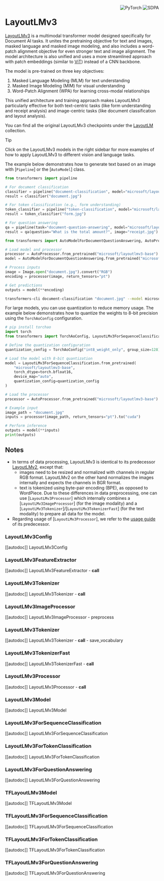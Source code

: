 <!--Copyright 2025 The HuggingFace Team. All rights reserved.

Licensed under the Apache License, Version 2.0 (the "License"); you may not use this file except in compliance with
the License. You may obtain a copy of the License at

http://www.apache.org/licenses/LICENSE-2.0

Unless required by applicable law or agreed to in writing, software distributed under the License is distributed on
an "AS IS" BASIS, WITHOUT WARRANTIES OR CONDITIONS OF ANY KIND, either express or implied. See the License for the
specific language governing permissions and limitations under the License.

⚠️ Note that this file is in Markdown but contain specific syntax for our doc-builder (similar to MDX) that may not be
rendered properly in your Markdown viewer.

-->

<div style="float: right;">
    <div class="flex flex-wrap space-x-1">
        <img alt="PyTorch" src="https://img.shields.io/badge/PyTorch-DE3412?style=flat&logo=pytorch&logoColor=white">
        <img alt="SDPA" src="https://img.shields.io/badge/SDPA-DE3412?style=flat&logo=pytorch&logoColor=white">
    </div>
</div>

# LayoutLMv3

[LayoutLMv3](https://huggingface.co/papers/2204.08387) is a multimodal transformer model designed specifically for Document AI tasks. It unites the pretraining objective for text and images, masked language and masked image modeling, and also includes a word-patch alignment objective for even stronger text and image alignment. The model architecture is also unified and uses a more streamlined approach with patch embeddings (similar to [ViT](./vit)) instead of a CNN backbone.

The model is pre-trained on three key objectives:
1. Masked Language Modeling (MLM) for text understanding
2. Masked Image Modeling (MIM) for visual understanding
3. Word-Patch Alignment (WPA) for learning cross-modal relationships

This unified architecture and training approach makes LayoutLMv3 particularly effective for both text-centric tasks (like form understanding and receipt analysis) and image-centric tasks (like document classification and layout analysis).

You can find all the original LayoutLMv3 checkpoints under the [LayoutLM](https://huggingface.co/collections/microsoft/layoutlm-6564539601de72cb631d0902) collection.  


> [!TIP]
> Click on the LayoutLMv3 models in the right sidebar for more examples of how to apply LayoutLMv3 to different vision and language tasks.

The example below demonstrates how to generate text based on an image with [`Pipeline`] or the [`AutoModel`] class.

<hfoptions id="usage">
<hfoption id="Pipeline">

```py
from transformers import pipeline

# For document classification
classifier = pipeline("document-classification", model="microsoft/layoutlmv3-base")
result = classifier("document.jpg")

# For token classification (e.g., form understanding)
token_classifier = pipeline("token-classification", model="microsoft/layoutlmv3-base")
result = token_classifier("form.jpg")

# For question answering
qa = pipeline(task="document-question-answering", model="microsoft/layoutlmv3-base", torch_dtype=torch.bfloat16, device=0)  
result = qa(question="What is the total amount?", image="receipt.jpg")
```

</hfoption>
<hfoption id="AutoModel">

```py
from transformers import AutoModelForDocumentQuestionAnswering, AutoProcessor

# Load model and processor
processor = AutoProcessor.from_pretrained("microsoft/layoutlmv3-base")
model = AutoModelForDocumentQuestionAnswering.from_pretrained("microsoft/layoutlmv3-base")

# Process inputs
image = Image.open("document.jpg").convert("RGB")
encoding = processor(image, return_tensors="pt")

# Get predictions
outputs = model(**encoding)
```

</hfoption>
<hfoption id="transformers-cli">

```bash
transformers-cli document-classification "document.jpg" --model microsoft/layoutlmv3-base
```

</hfoption>
</hfoptions>

For large models, you can use quantization to reduce memory usage. The example below demonstrates how to quantize the weights to 8-bit precision using the `TorchAoConfig` configuration.

```python
# pip install torchao
import torch
from transformers import TorchAoConfig, LayoutLMv3ForSequenceClassification, AutoProcessor

# Define the quantization configuration
quantization_config = TorchAoConfig("int8_weight_only", group_size=128)

# Load the model with 8-bit quantization
model = LayoutLMv3ForSequenceClassification.from_pretrained(
    "microsoft/layoutlmv3-base",
    torch_dtype=torch.bfloat16,
    device_map="auto",
    quantization_config=quantization_config
)

# Load the processor
processor = AutoProcessor.from_pretrained("microsoft/layoutlmv3-base")

# Example input
image_path = "document.jpg"
inputs = processor(image_path, return_tensors="pt").to("cuda")

# Perform inference
outputs = model(**inputs)
print(outputs)
```

## Notes

- In terms of data processing, LayoutLMv3 is identical to its predecessor [LayoutLMv2](layoutlmv2), except that:
    - images need to be resized and normalized with channels in regular RGB format. LayoutLMv2 on the other hand normalizes the images internally and expects the channels in BGR format.
    - text is tokenized using byte-pair encoding (BPE), as opposed to WordPiece.
  Due to these differences in data preprocessing, one can use [`LayoutLMv3Processor`] which internally combines a [`LayoutLMv3ImageProcessor`] (for the image modality) and a [`LayoutLMv3Tokenizer`]/[`LayoutLMv3TokenizerFast`] (for the text modality) to prepare all data for the model.
- Regarding usage of [`LayoutLMv3Processor`], we refer to the [usage guide](layoutlmv2#usage-layoutlmv2processor) of its predecessor.


### LayoutLMv3Config

[[autodoc]] LayoutLMv3Config

### LayoutLMv3FeatureExtractor

[[autodoc]] LayoutLMv3FeatureExtractor
    - __call__

### LayoutLMv3Tokenizer

[[autodoc]] LayoutLMv3Tokenizer
    - __call__

### LayoutLMv3ImageProcessor

[[autodoc]] LayoutLMv3ImageProcessor
    - preprocess

### LayoutLMv3Tokenizer

[[autodoc]] LayoutLMv3Tokenizer
    - __call__
    - save_vocabulary

### LayoutLMv3TokenizerFast

[[autodoc]] LayoutLMv3TokenizerFast
    - __call__

### LayoutLMv3Processor

[[autodoc]] LayoutLMv3Processor
    - __call__

### LayoutLMv3Model

[[autodoc]] LayoutLMv3Model

### LayoutLMv3ForSequenceClassification

[[autodoc]] LayoutLMv3ForSequenceClassification

### LayoutLMv3ForTokenClassification

[[autodoc]] LayoutLMv3ForTokenClassification

### LayoutLMv3ForQuestionAnswering

[[autodoc]] LayoutLMv3ForQuestionAnswering

### TFLayoutLMv3Model

[[autodoc]] TFLayoutLMv3Model

### TFLayoutLMv3ForSequenceClassification

[[autodoc]] TFLayoutLMv3ForSequenceClassification

### TFLayoutLMv3ForTokenClassification

[[autodoc]] TFLayoutLMv3ForTokenClassification

### TFLayoutLMv3ForQuestionAnswering

[[autodoc]] TFLayoutLMv3ForQuestionAnswering
